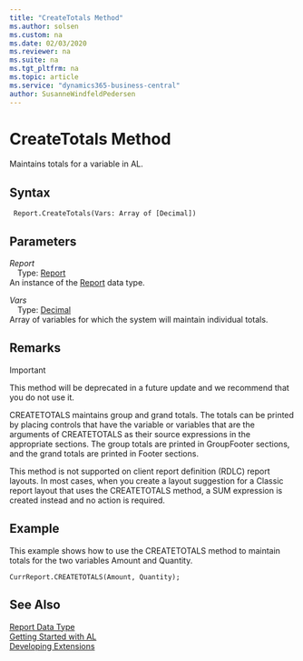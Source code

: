 ```yaml
---
title: "CreateTotals Method"
ms.author: solsen
ms.custom: na
ms.date: 02/03/2020
ms.reviewer: na
ms.suite: na
ms.tgt_pltfrm: na
ms.topic: article
ms.service: "dynamics365-business-central"
author: SusanneWindfeldPedersen
---
```

[//]: # (START>DO_NOT_EDIT)
[//]: # (IMPORTANT:Do not edit any of the content between here and the END>DO_NOT_EDIT.)
[//]: # (Any modifications should be made in the .xml files in the ModernDev repo.)
# CreateTotals Method
Maintains totals for a variable in AL.


## Syntax
```
 Report.CreateTotals(Vars: Array of [Decimal])
```
## Parameters
*Report*  
&emsp;Type: [Report](report-data-type.md)  
An instance of the [Report](report-data-type.md) data type.  

*Vars*  
&emsp;Type: [Decimal](../decimal/decimal-data-type.md)  
Array of variables for which the system will maintain individual totals.  



[//]: # (IMPORTANT: END>DO_NOT_EDIT)

## Remarks  

> [!IMPORTANT]  
> This method will be deprecated in a future update and we recommend that you do not use it.

CREATETOTALS maintains group and grand totals. The totals can be printed by placing controls that have the variable or variables that are the arguments of CREATETOTALS as their source expressions in the appropriate sections. The group totals are printed in GroupFooter sections, and the grand totals are printed in Footer sections.  
  
This method is not supported on client report definition \(RDLC\) report layouts. In most cases, when you create a layout suggestion for a Classic report layout that uses the CREATETOTALS method, a SUM expression is created instead and no action is required.  
  
## Example  
 This example shows how to use the CREATETOTALS method to maintain totals for the two variables Amount and Quantity.  
  
```  
CurrReport.CREATETOTALS(Amount, Quantity);  
```  

## See Also
[Report Data Type](report-data-type.md)  
[Getting Started with AL](../../devenv-get-started.md)  
[Developing Extensions](../../devenv-dev-overview.md)